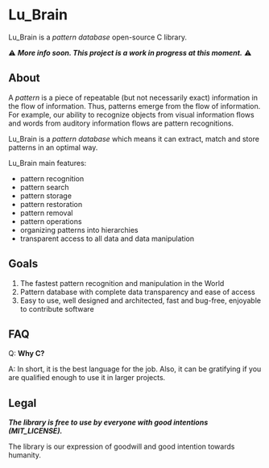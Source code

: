 # Lu_Brain 

Lu_Brain is a _pattern database_ open-source C library.

⚠ ___More info soon. This project is a work in progress at this moment.___ ⚠

## About

A _pattern_ is a piece of repeatable (but not necessarily exact) information in the flow of information. Thus, patterns emerge from the flow of information. For example, our ability to recognize objects from visual information flows and words from auditory information flows are pattern recognitions.

Lu_Brain is a _pattern database_ which means it can extract, match and store patterns in an optimal way. 

Lu_Brain main features:

- pattern recognition
- pattern search
- pattern storage
- pattern restoration
- pattern removal 
- pattern operations
- organizing patterns into hierarchies
- transparent access to all data and data manipulation

## Goals  

1. The fastest pattern recognition and manipulation in the World
2. Pattern database with complete data transparency and ease of access
3. Easy to use, well designed and architected, fast and bug-free, enjoyable to contribute software

## FAQ

Q: **Why C?**

A: In short, it is the best language for the job. Also, it can be gratifying if you are qualified enough to use it in larger projects.

## Legal

___The library is free to use by everyone with good intentions (MIT_LICENSE).___

The library is our expression of goodwill and good intention towards humanity.

